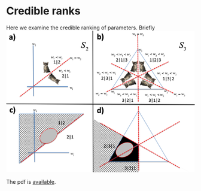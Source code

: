 # Credible ranks

Here we examine the credible ranking of parameters.
Briefly ![](docs/finest_order1.png)

The pdf is [available](http://chumbleycode.github.io/chumbleycode.github.io/docs/fcr_apa.pdf).
